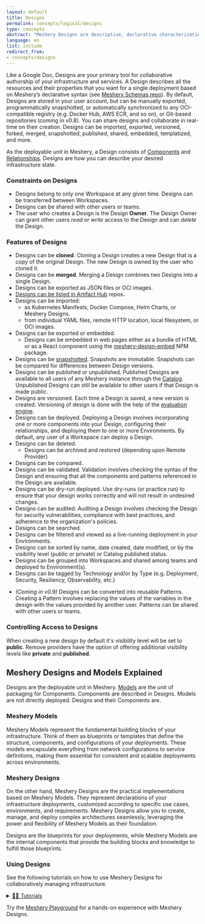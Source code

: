 ```yaml
---
layout: default
title: Designs
permalink: concepts/logical/designs
type: concepts
abstract: "Meshery Designs are descriptive, declarative characterizations of how your Kubernetes infrastructure should be configured."
language: en
list: include
redirect_from:
- concepts/designs
---
```


Like a Google Doc, Designs are your primary tool for collaborative authorship of your infrastructure and services. A Design describes all the resources and their properties that you want for a single deployment based on Meshery’s declarative syntax (see [Meshery Schemas repo](https://github.com/meshery/schemas)). By default, Designs are stored in your user account, but can be manually exported, programmatically snapshotted, or automatically synchronized to any OCI-compatible registry (e.g. Docker Hub, AWS ECR, and so on), or Git-based repositories (coming in v0.8). You can share designs and collaborate in real-time on their creation. Designs can be imported, exported, versioned, forked, merged, snapshotted, published, shared, embedded, templatized, and more.

As the deployable unit in Meshery, a Design consists of [Components]({{site.baseurl}}/concepts/logical/components) and [Relationships]({{site.baseurl}}/concepts/logical/relationships). Designs are how you can describe your desired infrastructure state.

### Constraints on Designs

- Designs belong to only one Workspace at any given time. Designs can be transferred between Workspaces.
- Designs can be shared with other users or teams.
- The user who creates a Design is the Design **Owner**. The Design Owner can grant other users *read* or *write* access to the Design and can *delete* the Design.
  
### Features of Designs

- Designs can be **cloned**. Cloning a Design creates a new Design that is a copy of the original Design. The new Design is owned by the user who cloned it.
- Designs can be **merged**. Merging a Design combines two Designs into a single Design. 
  <!-- - Designs can be forked. Forking a Design creates a new Design that is a copy of the original Design. The new Design is owned by the user who forked it. -->
- Designs can be exported as JSON files or OCI images.
- [Designs can be listed in Artifact Hub](https://artifacthub.io/packages/search?kind=24&sort=relevance&page=1) repos.
- Designs can be imported:
  - as Kubernetes Manifests, Docker Compose, Helm Charts, or Meshery Designs.
  - from individual YAML files, remote HTTP location, local filesystem, or OCI images.
- Designs can be exported or embedded.
  - Designs can be embedded in web pages either as a bundle of HTML or as a React component using the [meshery-design-embed](https://www.npmjs.com/package/@layer5/meshery-design-embed) NPM package.
- Designs can be [snapshotted](https://docs.meshery.io/extensions/snapshot). Snapshots are immutable. Snapshots can be compared for differences between Design versions.
- Designs can be published or unpublished. Published Designs are available to all users of any Meshery instance through the [Catalog]({{site.baseurl}}/concepts/catalog). Unpublished Designs can still be available to other users if that Design is made public.
- Designs are versioned. Each time a Design is saved, a new version is created. Versioning of design is done with the help of the [evaluation engine]({{site.baseurl}}/concepts/logical/policies#policy-evaluation).
  <!-- - You can revert to any previous version of a Design. -->
- Designs can be deployed. Deploying a Design involves incorporating one or more components into your Design, configuring their relationships, and deploying them to one or more Environments. By default, any user of a Workspace can deploy a Design.
- Designs can be deleted.
  - Designs can be archived and restored (depending upon Remote Provider)
- Designs can be compared.
- Designs can be validated. Validation involves checking the syntax of the Design and ensuring that all the components and patterns referenced in the Design are available.
- Designs can be dry-run deployed. Use dry-runs (or practice run) to ensure that your design works correctly and will not result in undesired changes.
- Designs can be audited. Auditing a Design involves checking the Design for security vulnerabilities, compliance with best practices, and adherence to the organization's policies.
- Designs can be searched.
- Designs can be filtered and viewed as a live-running deployment in your Environments.
- Designs can be sorted by name, date created, date modified, or by the visibility level (public or private) or Catalog published status.
- Designs can be grouped into Workspaces and shared among teams and deployed to Environment(s).
- Designs can be tagged by Technology and/or by Type (e.g. Deployment, Security, Resiliency, Observability, etc.)
<!-- - While there cannot be two components with the same name within a Design, however, there can be two components with the same name in different Designs. -->
- _(Coming in v0.9)_ Designs can be converted into reusable Patterns. Creating a Pattern involves replacing the values of the variables in the design with the values provided by another user. Patterns can be shared with other users or teams.

### Controlling Access to Designs

When creating a new design by default it's visibility level will be set to **public**. Remove providers have the option of offering additional visibility levels like **private** and **published**.

## Meshery Designs and Models Explained

Designs are the deployable unit in Meshery. [Models]({{site.baseurl}}/concepts/logical/models) are the unit of packaging for Components. Components are described in Designs. Models are not directly deployed. Designs and their Components are.

### Meshery Models

Meshery Models represent the fundamental building blocks of your infrastructure. Think of them as blueprints or templates that define the structure, components, and configurations of your deployments. These models encapsulate everything from network configurations to service definitions, making them essential for consistent and scalable deployments across environments.

### Meshery Designs

On the other hand, Meshery Designs are the practical implementations based on Meshery Models. They represent declarations of your infrastructure deployments, customized according to specific use cases, environments, and requirements. Meshery Designs allow you to create, manage, and deploy complex architectures seamlessly, leveraging the power and flexibility of Meshery Models as their foundation.

Designs are the blueprints for your deployments, while Meshery Models are the internal components that provide the building blocks and knowledge to fulfill those blueprints.

### Using Designs

See the following tutorials on how to use Meshery Designs for collaboratively managing infrastructure.

  <details>
  <summary>
    <p style="display:inline">
      <a href="{{ site.baseurl }}/guides/infrastructure-management" class="text-black">🧑‍🔬 Tutorials</a>
    </p>
  </summary>
  <ul class="section-title">
      {% assign tutorials = site.pages | where: "category","tutorials" %}
      {% for item in tutorials %}
      {% if item.type=="guides" and item.category=="tutorials" and item.language=="en" -%}
        <li><a href="{{ site.baseurl }}{{ item.url }}">{{ item.title }}</a>
        {% if item.abstract != " " %}
          -  {{ item.abstract }}
        {% endif %}
        </li>
        {% endif %}
      {% endfor %}
  </ul>
</details>

Try the [Meshery Playground](/installation/playground) for a hands-on experience with Meshery Designs.
